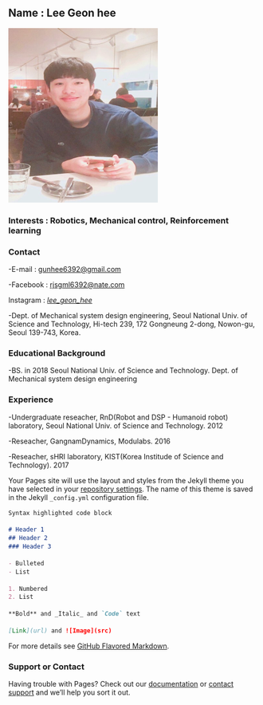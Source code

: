 
## Name : Lee Geon hee

<img src="./images/profile2.png" width="300" height="350"  class="center">


### Interests : Robotics, Mechanical control, Reinforcement learning

### Contact

-E-mail : gunhee6392@gmail.com

-Facebook : rjsgml6392@nate.com

Instagram : [_lee_geon_hee_](https://www.instagram.com/_lee_geon_hee_/)
 
-Dept. of Mechanical system design engineering, Seoul National Univ. of Science and Technology, Hi-tech 239, 172 Gongneung 2-dong, Nowon-gu, Seoul 139-743, Korea.

### Educational Background 

-BS. in 2018 Seoul National Univ. of Science and Technology.  Dept. of Mechanical system design engineering



### Experience
 
-Undergraduate reseacher, RnD(Robot and DSP - Humanoid robot) laboratory, Seoul National Univ. of Science and Technology. 2012

-Reseacher, GangnamDynamics, Modulabs. 2016

-Reseacher, sHRI laboratory, KIST(Korea Institude of Science and Technology). 2017

Your Pages site will use the layout and styles from the Jekyll theme you have selected in your [repository settings](https://github.com/Geonhee-LEE/geon.github.io/settings). The name of this theme is saved in the Jekyll `_config.yml` configuration file.


```markdown
Syntax highlighted code block

# Header 1
## Header 2
### Header 3

- Bulleted
- List

1. Numbered
2. List

**Bold** and _Italic_ and `Code` text

[Link](url) and ![Image](src)
```

For more details see [GitHub Flavored Markdown](https://guides.github.com/features/mastering-markdown/).


### Support or Contact

Having trouble with Pages? Check out our [documentation](https://help.github.com/categories/github-pages-basics/) or [contact support](https://github.com/contact) and we’ll help you sort it out.
